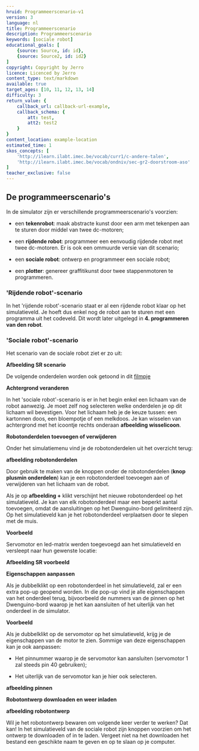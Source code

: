 ```yaml
---
hruid: Programmeerscenario-v1
version: 3
language: nl
title: Programmeerscenario
description: Programmeerscenario
keywords: [sociale robot]
educational_goals: [
    {source: Source, id: id}, 
    {source: Source2, id: id2}
]
copyright: Copyright by Jerro
licence: Licenced by Jerro
content_type: text/markdown
available: true
target_ages: [10, 11, 12, 13, 14]
difficulty: 3
return_value: {
    callback_url: callback-url-example,
    callback_schema: {
        att: test,
        att2: test2
    }
}
content_location: example-location
estimated_time: 1
skos_concepts: [
    'http://ilearn.ilabt.imec.be/vocab/curr1/c-andere-talen', 
    'http://ilearn.ilabt.imec.be/vocab/ondniv/sec-gr2-doorstroom-aso'
]
teacher_exclusive: false
---
```


## De programmeerscenario's

In de simulator zijn er verschillende programmeerscenario's voorzien:

* een **tekenrobot**: maak abstracte kunst door een arm met tekenpen aan te sturen door middel van twee dc-motoren;

* een **rijdende robot**: programmeer een eenvoudig rijdende robot met twee dc-motoren. Er is ook een ommuurde versie van dit scenario;

* een **sociale robot**: ontwerp en programmeer een sociale robot;

* een **plotter**: genereer graffitikunst door twee stappenmotoren te programmeren.


### 'Rijdende robot'-scenario

In het 'rijdende robot'-scenario staat er al een rijdende robot klaar op het simulatieveld. Je hoeft dus enkel nog de robot aan te sturen met een programma uit het codeveld. Dit wordt later uitgelegd in **4. programmeren van den robot**.


### 'Sociale robot'-scenario

Het scenario van de sociale robot ziet er zo uit:

**Afbeelding SR scenario**

De volgende onderdelen worden ook getoond in dit [filmpje](https://www.youtube.com/watch?v=_Scu3aiCK8k&feature=youtu.be "filmpje onderdelen SR")


**Achtergrond veranderen**

In het 'sociale robot'-scenario is er in het begin enkel een lichaam van de robot aanwezig. Je moet zelf nog selecteren welke onderdelen je op dit lichaam wil bevestigen. Voor het lichaam heb je de keuze tussen: een kartonnen doos, een bloempotje of een melkdoos. Je kan wisselen van achtergrond met het icoontje rechts onderaan **afbeelding wisselicoon**.


**Robotonderdelen toevoegen of verwijderen**

Onder het simulatiemenu vind je de robotonderdelen uit het overzicht terug:

**afbeelding robotonderdelen**

Door gebruik te maken van de knoppen onder de robotonderdelen (**knop plusmin onderdelen**) kan je een robotonderdeel toevoegen aan of verwijderen van het lichaam van de robot.

Als je op **afbeelding +** klikt verschijnt het nieuwe robotonderdeel op het simulatieveld. Je kan van elk robotonderdeel maar een beperkt aantal toevoegen, omdat de aansluitingen op het Dwenguino-bord gelimiteerd zijn. Op het simulatieveld kan je het robotonderdeel verplaatsen door te slepen met de muis.


**Voorbeeld**

Servomotor en led-matrix werden toegevoegd aan het simulatieveld en versleept naar hun gewenste locatie:

**Afbeelding SR voorbeeld**


**Eigenschappen aanpassen**

Als je dubbelklikt op een robotonderdeel in het simulatieveld, zal er een extra pop-up geopend worden. In die pop-up vind je alle eigenschappen van het onderdeel terug, bijvoorbeeld de nummers van de pinnen op het Dwenguino-bord waarop je het kan aansluiten of het uiterlijk van het onderdeel in de simulator.


**Voorbeeld**

Als je dubbelklikt op de servomotor op het simulatieveld, krijg je de eigenschappen van de motor te zien. Sommige van deze eigenschappen kan je ook aanpassen:

* Het pinnummer waarop je de servomotor kan aansluiten (servomotor 1 zal steeds pin 40 gebruiken);

* Het uiterlijk van de servomotor kan je hier ook selecteren.

**afbeelding pinnen**


**Robotontwerp downloaden en weer inladen**

**afbeelding robotontwerp**

Wil je het robotontwerp bewaren om volgende keer verder te werken? Dat kan! In het simulatieveld van de sociale robot zijn knoppen voorzien om het ontwerp te downloaden of in te laden. Vergeet niet na het downloaden het bestand een geschikte naam te geven en op te slaan op je computer.